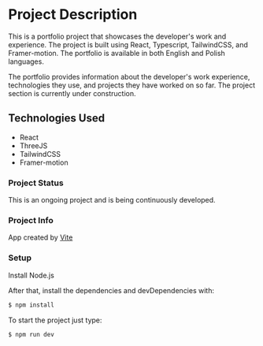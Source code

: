 # Project Description

This is a portfolio project that showcases the developer's work and experience. The project is built using React, Typescript, TailwindCSS, and Framer-motion. The portfolio is available in both English and Polish languages.  

The portfolio provides information about the developer's work experience, technologies they use, and projects they have worked on so far. The project section is currently under construction.

## Technologies Used
- React
- ThreeJS
- TailwindCSS
- Framer-motion

### Project Status
This is an ongoing project and is being continuously developed.

### Project Info

App created by [Vite](https://vitejs.dev/)  

### Setup

Install Node.js

After that, install the dependencies and devDependencies with:

```sh
$ npm install
```

To start the project just type: 

```sh
$ npm run dev
```